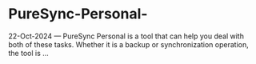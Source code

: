 # PureSync-Personal-
22-Oct-2024 — PureSync Personal is a tool that can help you deal with both of these tasks. Whether it is a backup or synchronization operation, the tool is ...
